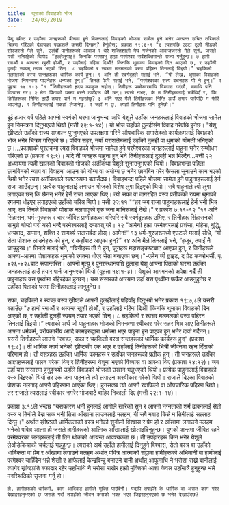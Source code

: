 ```yaml
---
title:  थुमाको विवाहको भोज
date:   24/03/2019
---
```


`येशू ख्रीष्ट र उहाँका जनहरूको बीचमा हुने मिलनलाई विवाहको भोजमा सामेल हुने भनेर अत्यन्त उचित तरिकाले चित्रण गरिएको देहायका पदहरूले कसरी दिन्छन्? हेर्नुहोस्: प्रकाश १९:६-९ "६ त्यसपछि एउटा ठूलो भीड़को सोरजस्तो मैले सुनें, उलंर्दो पानीहरूको आवाज र धेरै शक्तिशाली मेघ गर्जनको आवाजजस्तो मैले सुनें, जसले यसो भनिरहेको थियो: “हल्लेलूयाह! किनकि परमप्रभु हाम्रा परमेश्वर सर्वशक्तिमान्ले राज्य गर्नुहुन्छ। ७ हामी रमाऔं र अत्यन्त खुशी होऔं, र उहाँलाई महिमा दिऔं! किनकि थुमाका विवाहको दिन आएको छ, र उहाँकी दुलही स्वयम् तयार भएकी छिन्। ८ चहकिलो र स्वच्छ मलमलको वस्त्र पहिरन तिनलाई दिइयो।” चहकिलो मलमलको वस्त्र सन्तहरूका धार्मिक कार्य हुन्। ९ अनि ती स्वर्गदूतले मलाई भने, “यो लेख, थुमाका विवाहको भोजमा निमन्त्रणा पाउनेहरू धन्यका हुन्।” तिनले फेरि मलाई भने, “परमेश्वरका सत्य वचनहरू यी नै हुन्।” र यूहन्ना १४:१-३ "१ “तिमीहरूको हृदय व्याकुल नहोस्। तिमीहरू परमेश्वरमाथि विश्वास गर्दछौ, ममाथि पनि विश्वास गर। २ मेरा पिताको घरमा बस्ने ठाउँहरू धेरै छन्। त्यसो नभए, के म तिमीहरूलाई भन्नेथिएँ र, कि तिमीहरूका निम्ति ठाउँ तयार पार्न म गइरहेछु? ३ अनि गएर मैले तिमीहरूका निम्ति ठाउँ तयार पारेपछि म फेरि आउनेछु, र तिमीहरूलाई मकहाँ लैजानेछु, र जहाँ म छु, त्यहाँ तिमीहरू पनि हुनेछौ।"`

दुई हजार वर्ष पहिले आफ्नो स्वर्गको घरमा जानुभन्दा अघि येशूले उहाँका जनहरूलाई विवाहको भोजमा सामेल हुन निमन्त्रना दिनुभएको थियो (मत्ती २२:१-१४)। यो भोज उहाँको दुलहीसँग विवाह गरेपछि हुनेछ। "येशू ख्रीष्टले उहाँको राज्य सम्हाल्न पुग्नुभएको उपलक्षमा गरिने औपचारिक समारोहको कार्यक्रमलाई विवाहको भोज भनेर चित्रण गरिएको छ। पवित्र सहर, नयाँ यरुशलेमलाई उहाँको दुलही वा थुमाको श्रीमती भनिएको छ।...प्रकाशको पुस्तकमा त्यस विवाहको भोजमा सामेल हुने परमेश्वरका जनहरूलाई पाहुना भनेर सम्बोधन गरिएको छ (प्रकाश १९:९)। यदि ती जनहरू पाहुना हुन् भने तिनीहरूलाई दुलही भन्न मिल्दैन...मत्ती २२ अध्यायमा त्यही खालको विवाहको भोजको अर्तीकथा येशूले सुनाउनुभएको थियो। विवाहभन्दा पहिला छानबिनको न्याय वा विवाहमा आउन को योग्य वा अयोग्य छ भनेर छानबिन गरेर फैसला सुनाउने काम भएको थियो भनेर त्यस अर्तीकथाले स्पष्टरूपमा बताउँदछ। विवाहभन्दा पहिले भोजमा सामेल हुने पाहुनाहरूलाई हेर्न राजा आउँदछन्। प्रत्येक पाहुनालाई लगाउन भोजको विशेष लुगा दिइएको थियो। सबै पाहुनाले त्यो लुगा लगाएका छन् कि छैनन् भनेर हेर्न राजा आएका थिए। त्यो सफा वा दागरहित वस्त्र प्रतीकको रुपमा थुमाको रगतमा धोइएर लगाइएको उहाँको चरित्र थियो। मत्ती २२:११ "“तर जब राजा पाहुनाहरूलाई हेर्न भनी भित्र आए, तब तिनले विवाहको पोशाक नलगाएको एक जना मानिसलाई देखे।" र प्रकाश ७:११-१२ "११ अनि सिंहासन, धर्म-गुरुहरू र चार जीवित प्राणीहरूका वरिपरि सबै स्वर्गदूतहरू उभिए, र तिनीहरू सिंहासनको सामुन्ने घोप्टो परी यसो भन्दै परमेश्वरलाई दण्डवत् गरे। १२ “आमेन! हाम्रा परमेश्वरलाई प्रशंसा, महिमा, बुद्धि, धन्यवाद, सम्मान, शक्ति र सामर्थ्य सदासर्वदा होस्। आमेन!” १३ धर्म-गुरुहरूमध्ये एउटाले मलाई सोधे, “यी सेता पोशाक लाउनेहरू को हुन्, र कहाँबाट आएका हुन्?” १४ अनि मैले तिनलाई भने, “हजूर, तपाईं नै जान्नुहुन्छ।” तिनले मलाई भने, “यिनीहरू ती नै हुन्, जुनहरू महासङ्कष्टबाट आएका हुन्, र तिनीहरूले आफ्ना-आफ्ना पोशाकहरू थुमाको रगतमा धोएर सेता बनाएका छन्।"-एलेन जी ह्वाइट, द ग्रेट कन्त्रोभर्सी, पृ. ४२६-४२८बाट रूपान्तरित। आफ्नो मृत्यु र पुनरुत्थानपछि दुलाहा येशू आफ्ना पिताको घरमा उहाँका जनहरूलाई ठाउँ तयार पार्न जानुभएको थियो (यूहन्ना १४:१-३)। येशूको आगमनको अपेक्षा गर्दै ती पाहुनाहरू यस पृथ्वीमा रहिरहेका हुन्छन्। यस संसारको अन्त्यमा उहाँ यस पृथ्वीमा फर्केर आउनुहुनेछ र उहाँका पिताको घरमा तिनीहरूलाई लानुहुनेछ।

सफा, चहकिलो र स्वच्छ वस्त्र ख्रीष्टले आफ्नी दुलहीलाई पहिर्याइ दिनुभयो भनेर प्रकाश १९:७,८ले यसरी बताउँछ "७ हामी रमाऔं र अत्यन्त खुशी होऔं, र उहाँलाई महिमा दिऔं! किनकि थुमाका विवाहको दिन आएको छ, र उहाँकी दुलही स्वयम् तयार भएकी छिन्। ८ चहकिलो र स्वच्छ मलमलको वस्त्र पहिरन तिनलाई दिइयो।”  त्यसको अर्थ जो पाहुनाहरू भोजको निमन्त्रणा स्वीकार गरेर सहर भित्र आए तिनीहरूले आफ्ना धर्मकर्म, परोपकारीय आदि कामहरूद्वारा धर्मात्मा भएर पाहुना हुन पाएका हुन् भनेर दावी गर्दैनन्। यसरी तिनीहरूले लाउने "स्वच्छ, सफा र चहकिलो वस्त्र सन्तहरूका धार्मिक कार्यहरू हुन्"  (प्रकाश १९:८)। ती धार्मिक कार्य भनेको ख्रीष्टसँग एक भएर र उहाँलाई तिनीहरूको भित्री जीवनमा रहन दिँदाको परिणाम हो। ती वस्त्रहरू उहाँका धार्मिक कामहरू र उहाँका जनहरूको प्रतीक हुन्। ती जनहरूले उहाँका आज्ञाहरूलाई पालन गरेका थिए र तिनीहरूमा येशूमा भएको विश्वास वा आस्था थिए (प्रकाश १४:१२)। जब उहाँ यस संसारमा हुनुहुन्थ्यो उहाँले विवाहको भोजको उखान भन्नुभएको थियो। प्रत्येक पाहुनालाई विवाहको वस्त्र दिइएको थियो तर एक जना पाहुनाले त्यो लगाउन अस्वीकार गरेको थियो। राजाले दिएका विवाहको पोशाक नलगाइ आफ्नै पहिरणमा आएका थिए। हुनसक्छ त्यो आफ्नै रवाफिलो वा औपचारिक पहिरण थियो। तर राजाले त्यसलाई स्वीकार नगरेर भोजबाटै बाहिर निकाली दिए (मत्ती २२:१-१४)।

प्रकाश ३:१८ले भन्दछ "यसकारण धनी हुनलाई आगोले खारेको सुन र आफ्नो नग्नताको शर्म ढाक्नलाई सेतो वस्त्र र तिमीले देख्न सक भनी तिम्रा आँखामा लाउनलाई मलहम, यी सबै मबाट किन्ने म तिमीलाई सल्लाह दिन्छु।"  अर्थात ख्रीष्टको धार्मिकताको वस्त्र भनेको सुनौलो विश्वास र प्रेम हो र आँखामा लगाउने मलहम भनेको पवित्र आत्मा हो जसले हामीहरूको आत्मिक आँखालाई खोलाइदिनुहुन्छ। युगको अन्तमा जीवित रहने परमेश्वरका जनहरूलाई ती तिन थोकको अत्यन्त आवश्यकता छ। ती उपहारहरू किन भनेर येशूले लेओडेकियाको चर्चलाई भन्नुहुन्छ। त्यसको अर्थ उहाँले हामीलाई दिनुहुने विश्वास, सेतो वस्त्र वा उहाँको धार्मिकता वा प्रेम र आँखामा लगाउने मलहम अर्थात् पवित्र आत्माको सट्टामा हामीहरूको अभिमानी वा हामीलाई परमेश्वर चाहिँदैन भन्ने शेखी र आफैलाई केन्द्रविन्दु बनाउने बानी अर्थात् आफूमाथि नै भरोसा राख्ने बानीलाई त्यागेर ख्रीष्टप्रति बफादार रहेर उहाँमाथि नै भरोसा राखेर हाम्रो मुक्तिको आशा केवल उहाँमात्रै हुनुहुन्छ भन्ने मनस्थितिको सृजना गर्नु हो।

`हो, हामीहरूको धर्मकर्म, काम आदिबाट हामीले मुक्ति पाउँदैनौँ। यद्यपि तपाईँले के धार्मिक वा असल काम गरेर देखाइरहनुभएको छ जसले गर्दा तपाईँको जीवन कसको भक्त भएर जिइरहनुभएको छ भनेर देखाउँदछ?`